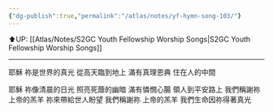 ```yaml
---
{"dg-publish":true,"permalink":"/atlas/notes/yf-hymn-song-103/"}
---
```


⬆️UP: [[Atlas/Notes/S2GC Youth Fellowship Worship Songs\|S2GC Youth Fellowship Worship Songs]]

---

耶穌 祢是世界的真光 
從高天臨到地上
滿有真理恩典 
住在人的中間 

耶穌 祢像清晨的日光 
照亮死蔭的幽暗 
滿有憐憫心腸 
領人到平安路上 
我們稱謝祢 
上帝的羔羊 
祢來帶給世人盼望 
我們稱謝祢 
上帝的羔羊 
我們生命因祢得著真光